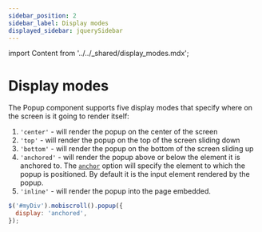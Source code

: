 ```yaml
---
sidebar_position: 2
sidebar_label: Display modes
displayed_sidebar: jquerySidebar
---
```


import Content from '../../_shared/display_modes.mdx';

# Display modes

The Popup component supports five display modes that specify where on the screen is it going to render itself:

1. `'center'` - will render the popup on the center of the screen
2. `'top'` - will render the popup on the top of the screen sliding down
3. `'bottom'` - will render the popup on the bottom of the screen sliding up
4. `'anchored'` - will render the popup above or below the element it is anchored to. The [`anchor`](./api#opt-anchor) option will specify the element to which the popup is positioned. By default it is the input element rendered by the popup.
5. `'inline'` - will render the popup into the page embedded.

```js title="Setting a display option"
$('#myDiv').mobiscroll().popup({
  display: 'anchored',
});
```